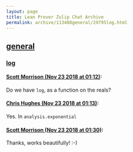 ```yaml
---
layout: page
title: Lean Prover Zulip Chat Archive 
permalink: archive/113488general/29795log.html
---
```


## [general](index.html)
### [log](29795log.html)

#### [Scott Morrison (Nov 23 2018 at 01:12)](https://leanprover.zulipchat.com/#narrow/stream/113488-general/topic/log/near/148200398):
Do we have `log`, as a function on the reals?

#### [Chris Hughes (Nov 23 2018 at 01:13)](https://leanprover.zulipchat.com/#narrow/stream/113488-general/topic/log/near/148200405):
Yes. In `analysis.exponential `

#### [Scott Morrison (Nov 23 2018 at 01:30)](https://leanprover.zulipchat.com/#narrow/stream/113488-general/topic/log/near/148200928):
Thanks, works beautifully! :-)

